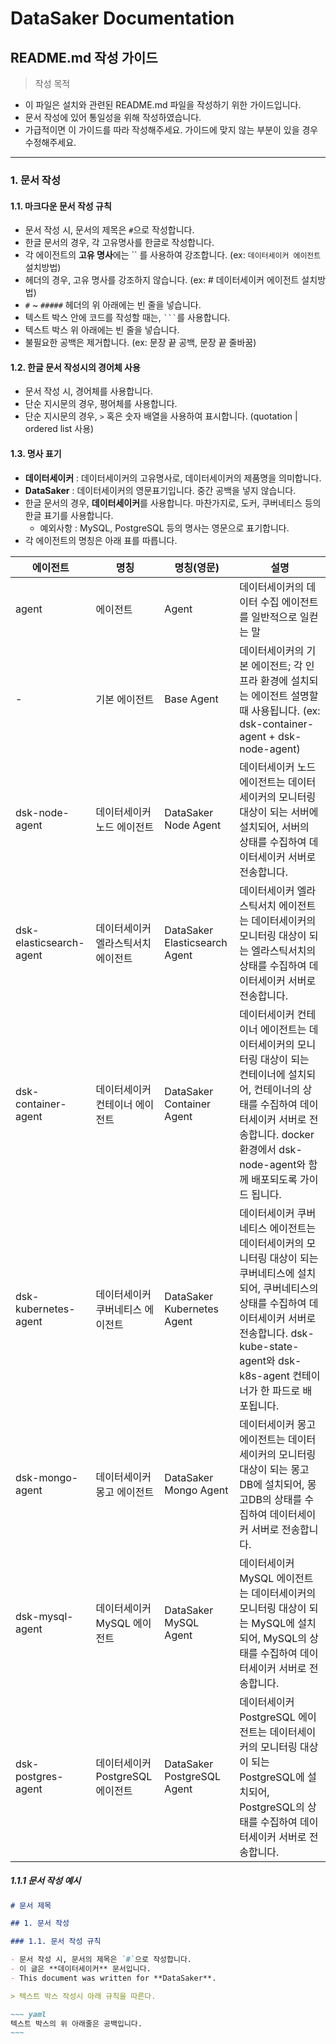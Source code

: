 # DataSaker Documentation

## README.md 작성 가이드

> 작성 목적

- 이 파일은 설치와 관련된 README.md 파일을 작성하기 위한 가이드입니다.
- 문서 작성에 있어 통일성을 위해 작성하였습니다.
- 가급적이면 이 가이드를 따라 작성해주세요. 가이드에 맞지 않는 부분이 있을 경우 수정해주세요.

---

### 1. 문서 작성

#### 1.1. 마크다운 문서 작성 규칙

- 문서 작성 시, 문서의 제목은 `#`으로 작성합니다.
- 한글 문서의 경우, 각 고유명사를 한글로 작성합니다.
- 각 에이전트의 **고유 명사**에는 `` 를 사용하여 강조합니다.  (ex: `데이터세이커 에이전트` 설치방법)
- 헤더의 경우, 고유 명사를 강조하지 않습니다. (ex: # 데이터세이커 에이전트 설치방법)
- `#` ~ `#####` 헤더의 위 아래에는 빈 줄을 넣습니다.
- 텍스트 박스 안에 코드를 작성할 때는, ` ``` `를 사용합니다.
- 텍스트 박스 위 아래에는 빈 줄을 넣습니다.
- 불필요한 공백은 제거합니다. (ex: 문장 끝 공백, 문장 끝 줄바꿈)

#### 1.2. 한글 문서 작성시의 경어체 사용

- 문서 작성 시, 경어체를 사용합니다.
- 단순 지시문의 경우, 평어체를 사용합니다.
- 단순 지시문의 경우, `>` 혹은 숫자 배열을 사용하여 표시합니다. (quotation | ordered list 사용)

#### 1.3. 명사 표기

- **데이터세이커** : 데이터세이커의 고유명사로, 데이터세이커의 제품명을 의미합니다.
- **DataSaker** : 데이터세이커의 영문표기입니다. 중간 공백을 넣지 않습니다.
- 한글 문서의 경우, **데이터세이커**를 사용합니다. 마찬가지로, 도커, 쿠버네티스 등의 한글 표기를 사용합니다.
  - 예외사항 : MySQL, PostgreSQL 등의 명사는 영문으로 표기합니다.
- 각 에이전트의 명칭은 아래 표를 따릅니다.

| 에이전트 | 명칭 | 명칭(영문) | 설명 |
| --- | --- | --- | --- |
| agent | 에이전트 | Agent | 데이터세이커의 데이터 수집 에이전트를 일반적으로 일컫는 말 |
| - | 기본 에이전트 | Base Agent | 데이터세이커의 기본 에이전트; 각 인프라 환경에 설치되는 에이전트 설명할때 사용됩니다. (ex: dsk-container-agent + dsk-node-agent) |
| dsk-node-agent | 데이터세이커 노드 에이전트 | DataSaker Node Agent | 데이터세이커 노드 에이전트는 데이터세이커의 모니터링 대상이 되는 서버에 설치되어, 서버의 상태를 수집하여 데이터세이커 서버로 전송합니다. |
| dsk-elasticsearch-agent | 데이터세이커 엘라스틱서치 에이전트 | DataSaker Elasticsearch Agent | 데이터세이커 엘라스틱서치 에이전트는 데이터세이커의 모니터링 대상이 되는 엘라스틱서치의 상태를 수집하여 데이터세이커 서버로 전송합니다. |
| dsk-container-agent | 데이터세이커 컨테이너 에이전트 | DataSaker Container Agent | 데이터세이커 컨테이너 에이전트는 데이터세이커의 모니터링 대상이 되는 컨테이너에 설치되어, 컨테이너의 상태를 수집하여 데이터세이커 서버로 전송합니다. docker 환경에서 dsk-node-agent와 함께 배포되도록 가이드 됩니다. |
| dsk-kubernetes-agent | 데이터세이커 쿠버네티스 에이전트 | DataSaker Kubernetes Agent | 데이터세이커 쿠버네티스 에이전트는 데이터세이커의 모니터링 대상이 되는 쿠버네티스에 설치되어, 쿠버네티스의 상태를 수집하여 데이터세이커 서버로 전송합니다. dsk-kube-state-agent와 dsk-k8s-agent 컨테이너가 한 파드로 배포됩니다. |
| dsk-mongo-agent | 데이터세이커 몽고 에이전트 | DataSaker Mongo Agent | 데이터세이커 몽고 에이전트는 데이터세이커의 모니터링 대상이 되는 몽고DB에 설치되어, 몽고DB의 상태를 수집하여 데이터세이커 서버로 전송합니다. |
| dsk-mysql-agent | 데이터세이커 MySQL 에이전트 | DataSaker MySQL Agent | 데이터세이커 MySQL 에이전트는 데이터세이커의 모니터링 대상이 되는 MySQL에 설치되어, MySQL의 상태를 수집하여 데이터세이커 서버로 전송합니다. |
| dsk-postgres-agent | 데이터세이커 PostgreSQL 에이전트 | DataSaker PostgreSQL Agent | 데이터세이커 PostgreSQL 에이전트는 데이터세이커의 모니터링 대상이 되는 PostgreSQL에 설치되어, PostgreSQL의 상태를 수집하여 데이터세이커 서버로 전송합니다. |

##### 1.1.1 문서 작성 예시

```markdown
# 문서 제목

## 1. 문서 작성

### 1.1. 문서 작성 규칙

- 문서 작성 시, 문서의 제목은 `#`으로 작성합니다.
- 이 글은 **데이터세이커** 문서입니다.
- This document was written for **DataSaker**.

> 텍스트 박스 작성시 아래 규칙을 따른다.

~~~ yaml
텍스트 박스의 위 아래줄은 공백입니다.
~~~
```
